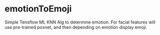 # emotionToEmoji
Simple Tensflow ML KNN Alg to determine emotion. For facial features will use pre-trained posnet, and then depending on emotion display emoji.

